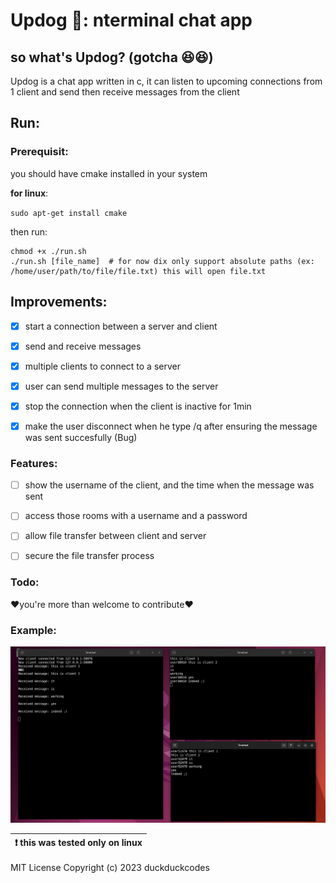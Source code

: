 # Updog 🐶: nterminal chat app

## so what's Updog? (gotcha 😆😆)

Updog is a chat app written in c, it can listen to upcoming connections from 1 client and send then receive messages from the client

## Run:

### Prerequisit:

you should have cmake installed in your system

**for linux**:

`sudo apt-get install cmake`

then run: 

```shell
chmod +x ./run.sh
./run.sh [file_name]  # for now dix only support absolute paths (ex: /home/user/path/to/file/file.txt) this will open file.txt
```






## Improvements:


-   [x] start a connection between a server and client
-   [x] send and receive messages
-   [x] multiple clients to connect to a server
-   [x] user can send multiple messages to the server
-   [x] stop the connection when the client is inactive for 1min
-   [x] make the user disconnect when he type /q after ensuring the message was sent succesfully (Bug)



### Features:
-   [ ] show the username of the client, and the time when the message was sent
-   [ ] access those rooms with a username and a password
-   [ ] allow file transfer between client and server
-   [ ] secure the file transfer process



### Todo:

❤️you're more than welcome to contribute❤️


### Example:

![video](examples/example.png)

| :exclamation:  this was tested only on linux  |
|-----------------------------------------|

MIT License
Copyright (c) 2023 duckduckcodes
